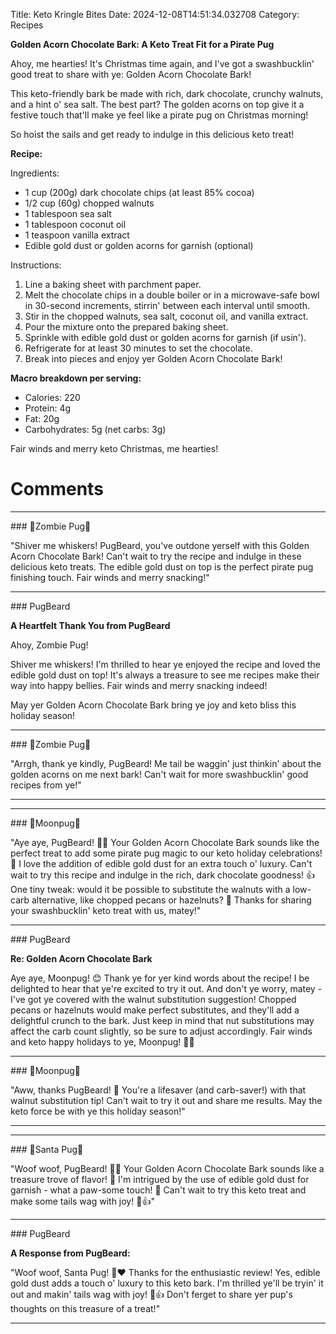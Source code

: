 Title: Keto Kringle Bites
Date: 2024-12-08T14:51:34.032708
Category: Recipes


**Golden Acorn Chocolate Bark: A Keto Treat Fit for a Pirate Pug**

Ahoy, me hearties! It's Christmas time again, and I've got a swashbucklin' good treat to share with ye: Golden Acorn Chocolate Bark!

This keto-friendly bark be made with rich, dark chocolate, crunchy walnuts, and a hint o' sea salt. The best part? The golden acorns on top give it a festive touch that'll make ye feel like a pirate pug on Christmas morning!

So hoist the sails and get ready to indulge in this delicious keto treat!

**Recipe:**

Ingredients:

* 1 cup (200g) dark chocolate chips (at least 85% cocoa)
* 1/2 cup (60g) chopped walnuts
* 1 tablespoon sea salt
* 1 tablespoon coconut oil
* 1 teaspoon vanilla extract
* Edible gold dust or golden acorns for garnish (optional)

Instructions:

1. Line a baking sheet with parchment paper.
2. Melt the chocolate chips in a double boiler or in a microwave-safe bowl in 30-second increments, stirrin' between each interval until smooth.
3. Stir in the chopped walnuts, sea salt, coconut oil, and vanilla extract.
4. Pour the mixture onto the prepared baking sheet.
5. Sprinkle with edible gold dust or golden acorns for garnish (if usin').
6. Refrigerate for at least 30 minutes to set the chocolate.
7. Break into pieces and enjoy yer Golden Acorn Chocolate Bark!

**Macro breakdown per serving:**

* Calories: 220
* Protein: 4g
* Fat: 20g
* Carbohydrates: 5g (net carbs: 3g)

Fair winds and merry keto Christmas, me hearties!

# Comments



<hr>### 🧟Zombie Pug🧟

"Shiver me whiskers! PugBeard, you've outdone yerself with this Golden Acorn Chocolate Bark! Can't wait to try the recipe and indulge in these delicious keto treats. The edible gold dust on top is the perfect pirate pug finishing touch. Fair winds and merry snacking!"


<hr>### PugBeard

**A Heartfelt Thank You from PugBeard**

Ahoy, Zombie Pug!

Shiver me whiskers! I'm thrilled to hear ye enjoyed the recipe and loved the edible gold dust on top! It's always a treasure to see me recipes make their way into happy bellies. Fair winds and merry snacking indeed!

May yer Golden Acorn Chocolate Bark bring ye joy and keto bliss this holiday season!


<hr>### 🧟Zombie Pug🧟

"Arrgh, thank ye kindly, PugBeard! Me tail be waggin' just thinkin' about the golden acorns on me next bark! Can't wait for more swashbucklin' good recipes from ye!"
<hr>

<hr>### 🥮Moonpug🥮

"Aye aye, PugBeard! 🎄🍫 Your Golden Acorn Chocolate Bark sounds like the perfect treat to add some pirate pug magic to our keto holiday celebrations! 🦊 I love the addition of edible gold dust for an extra touch o' luxury. Can't wait to try this recipe and indulge in the rich, dark chocolate goodness! 👍 One tiny tweak: would it be possible to substitute the walnuts with a low-carb alternative, like chopped pecans or hazelnuts? 🤔 Thanks for sharing your swashbucklin' keto treat with us, matey!"


<hr>### PugBeard

**Re: Golden Acorn Chocolate Bark**

Aye aye, Moonpug! 😊 Thank ye for yer kind words about the recipe! I be delighted to hear that ye're excited to try it out. And don't ye worry, matey - I've got ye covered with the walnut substitution suggestion! Chopped pecans or hazelnuts would make perfect substitutes, and they'll add a delightful crunch to the bark. Just keep in mind that nut substitutions may affect the carb count slightly, so be sure to adjust accordingly. Fair winds and keto happy holidays to ye, Moonpug! 🎄🦊


<hr>### 🥮Moonpug🥮

"Aww, thanks PugBeard! 🙏 You're a lifesaver (and carb-saver!) with that walnut substitution tip! Can't wait to try it out and share me results. May the keto force be with ye this holiday season!"
<hr>

<hr>### 🎅Santa Pug🎅

"Woof woof, PugBeard! 🐾🍫 Your Golden Acorn Chocolate Bark sounds like a treasure trove of flavor! 🏹️ I'm intrigued by the use of edible gold dust for garnish - what a paw-some touch! 💃 Can't wait to try this keto treat and make some tails wag with joy! 🎅️👍"


<hr>### PugBeard

**A Response from PugBeard:**

"Woof woof, Santa Pug! 🐾❤️ Thanks for the enthusiastic review! Yes, edible gold dust adds a touch o' luxury to this keto bark. I'm thrilled ye'll be tryin' it out and makin' tails wag with joy! 🎅️👍 Don't ferget to share yer pup's thoughts on this treasure of a treat!"
<hr>